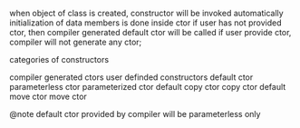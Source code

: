 
when object of class is created, constructor will be invoked automatically
initialization of data members is done inside ctor
if user has not provided ctor, then compiler generated default ctor will be called
if user provide ctor, compiler will not generate any ctor;


categories of constructors

   compiler generated ctors                    user definded constructors
        default ctor                                 parameterless ctor
                                                     parameterized ctor
        default copy ctor                            copy ctor
        default move ctor                            move ctor 

@note default ctor provided by compiler will be parameterless only